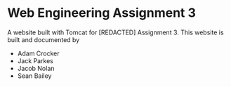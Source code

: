 # Web Engineering Assignment 3

A website built with Tomcat for [REDACTED] Assignment 3. This website is built and documented by

 * Adam Crocker
 * Jack Parkes
 * Jacob Nolan
 * Sean Bailey

